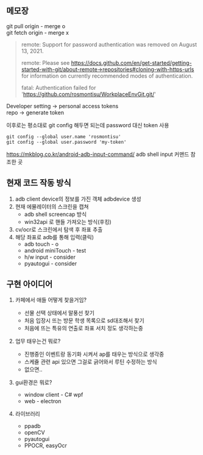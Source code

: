 ## 메모장   
git pull origin - merge o   
git fetch origin - merge x

>remote: Support for password authentication was removed on August 13, 2021.
>
>remote: Please see https://docs.github.com/en/get-started/getting-started-with-git/about-remote->repositories#cloning-with-https-urls for information on currently recommended modes of authentication.
>
>fatal: Authentication failed for 'https://github.com/rosmontisu/WorkplaceEnvGit.git/'

Developer setting -> personal access tokens   
repo -> generate token   

이후로는 평소대로 git config 해두면 되는데 password 대신 token 사용

```
git config --global user.name 'rosmontisu'     
git config --global user.password 'my-token'
```

https://mkblog.co.kr/android-adb-input-command/
adb shell input 커맨드 참조한 곳


## 현재 코드 작동 방식
1. adb client device의 정보를 가진 객체 adbdevice 생성
2. 현재 에뮬레이터의 스크린을 캡쳐
   - adb shell screencap 방식
   - win32api 로 핸들 가져오는 방식(후킹)
4. cv/ocr로 스크린에서 탐색 후 좌표 추출
5. 해당 좌표로 adb를 통해 입력(클릭)
   - adb touch - o
   - android miniTouch - test
   - h/w input - consider 
   - pyautogui - consider 


## 구현 아이디어
1. 카페에서 애들 어떻게 찾을거임?   
   - 선물 선택 상태에서 말풍선 찾기
   - 처음 입장시 뜨는 방문 학생 목록으로 sd대조해서 찾기
   - 처음에 뜨는 특유의 연출로 좌표 서치
정도 생각하는중

2. 업무 태우는건 뭐로?
   - 진행중인 이벤트랑 동기화 시켜서 ap를 태우는 방식으로 생각중
   - 스케쥴 관련 api 있으면 그걸로 긁어와서 루틴 수정하는 방식
   - 없으면..

3. gui환경은 뭐로?
   - window client - C# wpf
   - web - electron

4. 라이브러리
   - ppadb
   - openCV
   - pyautogui
   - PPOCR, easyOcr

